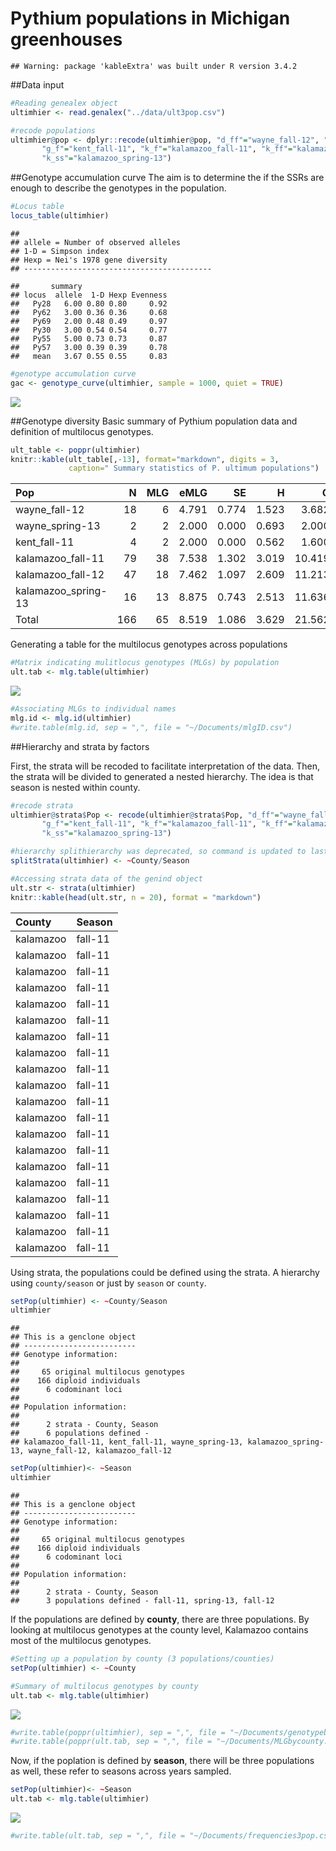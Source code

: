 # Pythium populations in Michigan greenhouses





```
## Warning: package 'kableExtra' was built under R version 3.4.2
```

##Data input


```r
#Reading genealex object
ultimhier <- read.genalex("../data/ult3pop.csv")

#recode populations
ultimhier@pop <- dplyr::recode(ultimhier@pop, "d_ff"="wayne_fall-12", "d_ss"="wayne_spring-13", 
       "g_f"="kent_fall-11", "k_f"="kalamazoo_fall-11", "k_ff"="kalamazoo_fall-12",
       "k_ss"="kalamazoo_spring-13")
```


##Genotype accumulation curve
The aim is to determine the if the SSRs are enough to describe the genotypes in the population.


```r
#Locus table
locus_table(ultimhier)
```

```
## 
## allele = Number of observed alleles
## 1-D = Simpson index
## Hexp = Nei's 1978 gene diversity
## ------------------------------------------
```

```
##       summary
## locus  allele  1-D Hexp Evenness
##   Py28   6.00 0.80 0.80     0.92
##   Py62   3.00 0.36 0.36     0.68
##   Py69   2.00 0.48 0.49     0.97
##   Py30   3.00 0.54 0.54     0.77
##   Py55   5.00 0.73 0.73     0.87
##   Py57   3.00 0.39 0.39     0.78
##   mean   3.67 0.55 0.55     0.83
```

```r
#genotype accumulation curve
gac <- genotype_curve(ultimhier, sample = 1000, quiet = TRUE)
```

![](Pythium_popgen_files/figure-html/locus_genotype-1.png)<!-- -->

##Genotype diversity
Basic summary of Pythium population data and definition of multilocus genotypes.


```r
ult_table <- poppr(ultimhier)
knitr::kable(ult_table[,-13], format="markdown", digits = 3,
             caption=" Summary statistics of P. ultimum populations")
```



|Pop                 |   N| MLG|  eMLG|    SE|     H|      G| lambda|   E.5|  Hexp|    Ia| rbarD|
|:-------------------|---:|---:|-----:|-----:|-----:|------:|------:|-----:|-----:|-----:|-----:|
|wayne_fall-12       |  18|   6| 4.791| 0.774| 1.523|  3.682|  0.728| 0.748| 0.383| 3.188| 0.704|
|wayne_spring-13     |   2|   2| 2.000| 0.000| 0.693|  2.000|  0.500| 1.000| 0.611|    NA|    NA|
|kent_fall-11        |   4|   2| 2.000| 0.000| 0.562|  1.600|  0.375| 0.795| 0.000|   NaN|   NaN|
|kalamazoo_fall-11   |  79|  38| 7.538| 1.302| 3.019| 10.419|  0.904| 0.484| 0.520| 1.138| 0.267|
|kalamazoo_fall-12   |  47|  18| 7.462| 1.097| 2.609| 11.213|  0.911| 0.812| 0.511| 1.284| 0.275|
|kalamazoo_spring-13 |  16|  13| 8.875| 0.743| 2.513| 11.636|  0.914| 0.938| 0.482| 1.530| 0.326|
|Total               | 166|  65| 8.519| 1.086| 3.629| 21.562|  0.954| 0.561| 0.550| 1.194| 0.256|

Generating a table for the multilocus genotypes across populations

```r
#Matrix indicating mulitlocus genotypes (MLGs) by population
ult.tab <- mlg.table(ultimhier)
```

![](Pythium_popgen_files/figure-html/mlgs-1.png)<!-- -->

```r
#Associating MLGs to individual names
mlg.id <- mlg.id(ultimhier)
#write.table(mlg.id, sep = ",", file = "~/Documents/mlgID.csv")
```


##Hierarchy and strata by factors

First, the strata will be recoded to facilitate interpretation of the data.  Then, the strata will be divided to generated a nested 
hierarchy.  The idea is that season is nested within county.


```r
#recode strata
ultimhier@strata$Pop <- recode(ultimhier@strata$Pop, "d_ff"="wayne_fall-12", "d_ss"="wayne_spring-13", 
       "g_f"="kent_fall-11", "k_f"="kalamazoo_fall-11", "k_ff"="kalamazoo_fall-12",
       "k_ss"="kalamazoo_spring-13")

#hierarchy splithierarchy was deprecated, so command is updated to last version poppr
splitStrata(ultimhier) <- ~County/Season

#Accessing strata data of the genind object
ult.str <- strata(ultimhier)
knitr::kable(head(ult.str, n = 20), format = "markdown") 
```



|County    |Season  |
|:---------|:-------|
|kalamazoo |fall-11 |
|kalamazoo |fall-11 |
|kalamazoo |fall-11 |
|kalamazoo |fall-11 |
|kalamazoo |fall-11 |
|kalamazoo |fall-11 |
|kalamazoo |fall-11 |
|kalamazoo |fall-11 |
|kalamazoo |fall-11 |
|kalamazoo |fall-11 |
|kalamazoo |fall-11 |
|kalamazoo |fall-11 |
|kalamazoo |fall-11 |
|kalamazoo |fall-11 |
|kalamazoo |fall-11 |
|kalamazoo |fall-11 |
|kalamazoo |fall-11 |
|kalamazoo |fall-11 |
|kalamazoo |fall-11 |
|kalamazoo |fall-11 |

Using strata, the populations could be defined using the strata.  A hierarchy using `county/season` or just by `season` or `county`.


```r
setPop(ultimhier) <- ~County/Season
ultimhier
```

```
## 
## This is a genclone object
## -------------------------
## Genotype information:
## 
##     65 original multilocus genotypes 
##    166 diploid individuals
##      6 codominant loci
## 
## Population information:
## 
##      2 strata - County, Season
##      6 populations defined - 
## kalamazoo_fall-11, kent_fall-11, wayne_spring-13, kalamazoo_spring-13, wayne_fall-12, kalamazoo_fall-12
```

```r
setPop(ultimhier)<- ~Season
ultimhier
```

```
## 
## This is a genclone object
## -------------------------
## Genotype information:
## 
##     65 original multilocus genotypes 
##    166 diploid individuals
##      6 codominant loci
## 
## Population information:
## 
##      2 strata - County, Season
##      3 populations defined - fall-11, spring-13, fall-12
```

If the populations are defined by **county**, there are three populations.  By looking at multilocus genotypes at the county level, Kalamazoo contains most of the multilocus genotypes.


```r
#Setting up a population by county (3 populations/counties)
setPop(ultimhier) <- ~County

#Summary of multilocus genotypes by county
ult.tab <- mlg.table(ultimhier)
```

![](Pythium_popgen_files/figure-html/county_pop-1.png)<!-- -->

```r
#write.table(poppr(ultimhier), sep = ",", file = "~/Documents/genotypebycounty.csv")
#write.table(poppr(ult.tab, sep = ",", file = "~/Documents/MLGbycounty.csv")
```

Now, if the poplation is defined by **season**, there will be three populations as well, these refer to seasons across years sampled.


```r
setPop(ultimhier)<- ~Season
ult.tab <- mlg.table(ultimhier)
```

![](Pythium_popgen_files/figure-html/3pop_data-1.png)<!-- -->

```r
#write.table(ult.tab, sep = ",", file = "~/Documents/frequencies3pop.csv")
```



